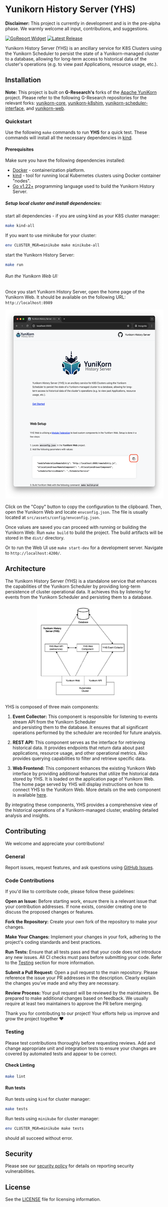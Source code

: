 # Yunikorn History Server (YHS)

**Disclaimer:** This project is currently in development and is in the pre-alpha phase. We warmly welcome all input, contributions, and suggestions.

[![GoReport Widget]][GoReport Status]
[![Latest Release](https://img.shields.io/github/v/release/G-Research/yunikorn-history-server?include_prereleases)](https://github.com/armadaproject/armada-operator/releases/latest)

[GoReport Widget]: https://goreportcard.com/badge/github.com/G-Research/yunikorn-history-server

[GoReport Status]: https://goreportcard.com/report/github.com/G-Research/yunikorn-history-server

Yunikorn History Server (YHS) is an ancillary service for K8S Clusters using the Yunikorn Scheduler to
persist the state of a Yunikorn-managed cluster to a database, allowing for long-term
access to historical data of the cluster's operations (e.g. to view past Applications,
resource usage, etc.).

## Installation

**Note:** This project is built on **G-Research's** forks of the [Apache YuniKorn](https://yunikorn.apache.org/) project. 
Please refer to the following G-Research repositories for the relevant forks: 
[yunikorn-core](https://github.com/G-Research/yunikorn-core), 
[yunikorn-k8shim](https://github.com/G-Research/yunikorn-k8shim),
[yunikorn-scheduler-interface](https://github.com/G-Research/yunikorn-scheduler-interface), and
[yunikorn-web](https://github.com/G-Research/yunikorn-web).


### Quickstart

Use the following `make` commands to run **YHS** for a quick test.
These commands will install all the necessary dependencies in [kind](https://kind.sigs.k8s.io/docs/user/quick-start/).

#### Prerequisites

Make sure you have the following dependencies installed:

* [Docker](https://docs.docker.com/get-docker/) - containerization platform.
* [kind](https://kind.sigs.k8s.io/docs/user/quick-start/) - tool for running local Kubernetes clusters using Docker container "nodes".
* [Go v1.22+](https://golang.org/doc/install) programming language used to build the Yunikorn History Server.

##### Setup local cluster and install dependencies:

start all dependencies - if you are using kind as your K8S cluster manager:

```bash
make kind-all
```

If you want to use minikube for your cluster:

```bash
env CLUSTER_MGR=minikube make minikube-all
```

start the Yunikorn History Server:

```bash
make run
```

###### Run the Yunikorn Web UI:

Once you start Yunikorn History Server, open the home page of the Yunikorn Web. 
It should be available on the following URL: `http://localhost:8989`


<p align="center">
  <img src="yhs-homepage.png" height="600">
</p>

Click on the "Copy" button to copy the configuration to the clipboard. 
Then, open the Yunikorn Web and locate `envconfig.json`. The file is usually located at `src/assets/config/envconfig.json`.

Once values are saved you can proceed with running or building the Yunikorn Web:
Run `make build` to build the project. The build artifacts will be stored in the `dist/` directory.

Or to run the Web UI use `make start-dev` for a development server. Navigate to `http://localhost:4200/`.


## Architecture

The Yunikorn History Server (YHS) is a standalone service that enhances the capabilities of the
Yunikorn Scheduler by providing long-term persistence of cluster operational data.
It achieves this by listening for events from the Yunikorn Scheduler and persisting them to a database.

<p align="center">
  <img src="yhs-architecture.png" height="300">
</p>

YHS is composed of three main components:

1. **Event Collector:** This component is responsible for listening to events stream API from the Yunikorn Scheduler  
   and persisting them to the database.
   It ensures that all significant operations performed by the scheduler
   are recorded for future analysis.

2. **REST API:** This component serves as the interface for retrieving historical data.
   It provides endpoints that return data about past applications, resource usage, and other operational metrics. Also provides
   querying capabilities to filter and retrieve specific data.

3. **Web Frontend:** This component enhances the existing Yunikorn Web interface by providing additional features that utilize
   the historical data stored by YHS. It is loaded on the application page of Yunikorn Web. The home page served by YHS
   will display instructions on how to connect YHS to the YuniKorn Web.
   More details on the web component is available [here](web/README.md).

By integrating these components, YHS provides a comprehensive view of the historical operations of a Yunikorn-managed cluster,
enabling detailed analysis and insights.

## Contributing

We welcome and appreciate your contributions!

### General

Report issues, request features, and ask questions
using [GitHub Issues](https://github.com/G-Research/yunikorn-history-server/issues/new).

### Code Contributions

If you'd like to contribute code, please follow these guidelines:

**Open an Issue:** Before starting work, ensure there is a relevant issue that your contribution addresses.
If none exists, consider creating one to discuss the proposed changes or features.

**Fork the Repository:** Create your own fork of the repository to make your changes.

**Make Your Changes:** Implement your changes in your fork, adhering to the project's coding standards and best practices.

**Run Tests:** Ensure that all tests pass and that your code does not introduce any new issues.
All CI checks must pass before submitting your code. Refer to the [Testing](#testing) section for more information.

**Submit a Pull Request:** Open a pull request to the main repository. Please reference the issue your PR addresses in the description.
Clearly explain the changes you’ve made and why they are necessary.

**Review Process:** Your pull request will be reviewed by the maintainers. Be prepared to make additional changes based on feedback.
We usually require at least two maintainers to approve the PR before merging.

Thank you for contributing to our project! Your efforts help us improve and grow the project together ❤️

### Testing

Please test contributions thoroughly before requesting reviews. Add and change appropriate unit and integration tests to ensure your changes
are covered by automated tests and appear to be correct.

#### Check Linting

```bash
make lint
```

#### Run tests

Run tests using `kind` for cluster manager:
```bash
make tests
```

Run tests using `minikube` for cluster manager:
```bash
env CLUSTER_MGR=minikube make tests
```
should all succeed without error.

## Security

Please see our [security policy](https://github.com/G-Research/yunikorn-history-server/blob/main/SECURITY.md) for details on reporting security vulnerabilities.

## License

See the [LICENSE](LICENSE) file for licensing information.
